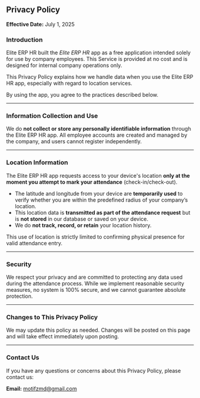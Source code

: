 ## **Privacy Policy**

**Effective Date:** July 1, 2025

### **Introduction**

Elite ERP HR built the *Elite ERP HR* app as a free application intended solely for use by company employees. This Service is provided at no cost and is designed for internal company operations only.

This Privacy Policy explains how we handle data when you use the Elite ERP HR app, especially with regard to location services.

By using the app, you agree to the practices described below.

---

### **Information Collection and Use**

We do **not collect or store any personally identifiable information** through the Elite ERP HR app. All employee accounts are created and managed by the company, and users cannot register independently.

---

### **Location Information**

The Elite ERP HR app requests access to your device's location **only at the moment you attempt to mark your attendance** (check-in/check-out).

* The latitude and longitude from your device are **temporarily used** to verify whether you are within the predefined radius of your company’s location.
* This location data is **transmitted as part of the attendance request** but is **not stored** in our database or saved on your device.
* We do **not track, record, or retain** your location history.

This use of location is strictly limited to confirming physical presence for valid attendance entry.

---

### **Security**

We respect your privacy and are committed to protecting any data used during the attendance process. While we implement reasonable security measures, no system is 100% secure, and we cannot guarantee absolute protection.

---

### **Changes to This Privacy Policy**

We may update this policy as needed. Changes will be posted on this page and will take effect immediately upon posting.

---

### **Contact Us**

If you have any questions or concerns about this Privacy Policy, please contact us:

**Email:** [motifzmd@gmail.com](mailto:motifzmd@gmail.com)

